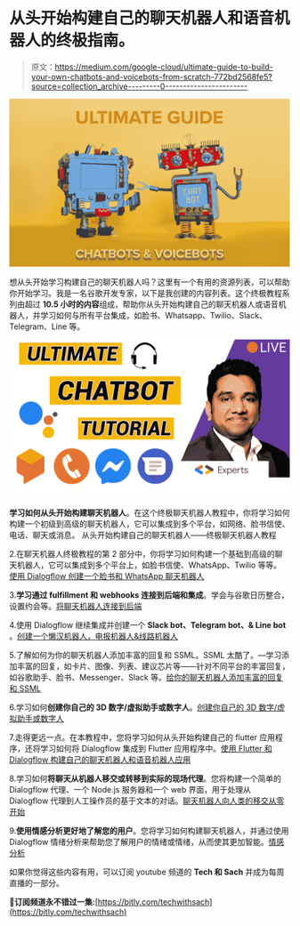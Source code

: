 # 从头开始构建自己的聊天机器人和语音机器人的终极指南。

> 原文：<https://medium.com/google-cloud/ultimate-guide-to-build-your-own-chatbots-and-voicebots-from-scratch-772bd2568fe5?source=collection_archive---------0----------------------->

![](img/1cb56afa4d8be26ae0c74833ce1472b4.png)

想从头开始学习构建自己的聊天机器人吗？这里有一个有用的资源列表，可以帮助你开始学习。我是一名谷歌开发专家，以下是我创建的内容列表。这个终极教程系列由超过 **10.5 小时的内容**组成，帮助你从头开始构建自己的聊天机器人或语音机器人，并学习如何与所有平台集成，如脸书、Whatsapp、Twilio、Slack、Telegram、Line 等。

![](img/bd2ff18ecf12db075374e522ff27a276.png)

**学习如何从头开始构建聊天机器人**。在这个终极聊天机器人教程中，你将学习如何构建一个初级到高级的聊天机器人，它可以集成到多个平台，如网络、脸书信使、电话、聊天或消息。
从头开始构建自己的聊天机器人——终极聊天机器人教程

2.在聊天机器人终极教程的第 2 部分中，你将学习如何构建一个基础到高级的聊天机器人，它可以集成到多个平台上，如脸书信使、WhatsApp、Twilio 等等。
[使用 Dialogflow 创建一个脸书和 WhatsApp 聊天机器人](https://www.youtube.com/watch?v=bccFFjk76IA&list=PLG9FQRMgm_JIFAQ1d6PxzARiySBupelaz&index=4)

3.**学习通过 fulfillment 和 webhooks 连接到后端和集成**。学会与谷歌日历整合，设置约会等。[将聊天机器人连接到后端](https://www.youtube.com/watch?v=8ao93nfjeSo&list=PLG9FQRMgm_JIFAQ1d6PxzARiySBupelaz&index=4)

4.使用 Dialogflow 继续集成并创建一个 **Slack bot、Telegram bot、& Line bot** 。[创建一个懒汉机器人，电报机器人&线路机器人](https://www.youtube.com/watch?v=-9BQ6tCEjTw&list=PLG9FQRMgm_JIFAQ1d6PxzARiySBupelaz&index=6)

5.了解如何为你的聊天机器人添加丰富的回复和 SSML。SSML 太酷了。—学习添加丰富的回复，如卡片、图像、列表、建议芯片等——针对不同平台的丰富回复，如谷歌助手、脸书、Messenger、Slack 等。[给你的聊天机器人添加丰富的回复和 SSML](https://www.youtube.com/watch?v=R27eiWHKYZQ&list=PLG9FQRMgm_JIFAQ1d6PxzARiySBupelaz&index=7)

6.学习如何**创建你自己的 3D 数字/虚拟助手或数字人**。[创建你自己的 3D 数字/虚拟助手或数字人](https://www.youtube.com/watch?v=gjCqS91Vl98&list=PLG9FQRMgm_JIFAQ1d6PxzARiySBupelaz&index=8)

7.走得更远一点。在本教程中，您将学习如何从头开始构建自己的 flutter 应用程序，还将学习如何将 Dialogflow 集成到 Flutter 应用程序中。[使用 Flutter 和 Dialogflow 构建自己的聊天机器人和语音机器人应用](https://www.youtube.com/watch?v=4elnjgA7iP8&list=PLG9FQRMgm_JIFAQ1d6PxzARiySBupelaz&index=9)

8.学习如何**将聊天从机器人移交或转移到实际的现场代理**。您将构建一个简单的 Dialogflow 代理、一个 Node.js 服务器和一个 web 界面，用于处理从 Dialogflow 代理到人工操作员的基于文本的对话。[聊天机器人向人类的移交从零开始](https://www.youtube.com/watch?v=EOAypIKmzyY&list=PLG9FQRMgm_JIFAQ1d6PxzARiySBupelaz&index=10)

9.**使用情感分析更好地了解您的用户**。您将学习如何构建聊天机器人，并通过使用 Dialogflow 情绪分析来帮助您了解用户的情绪或情绪，从而使其更加智能。[情感分析](https://www.youtube.com/watch?v=elYkFU2SWIQ&list=PLG9FQRMgm_JIFAQ1d6PxzARiySBupelaz&index=11)

如果你觉得这些内容有用，可以订阅 youtube 频道的 **Tech 和 Sach** 并成为每周直播的一部分。

**🔴订阅频道永不错过一集:**[https://bitly.com/techwithsach](https://bitly.com/techwithsach)